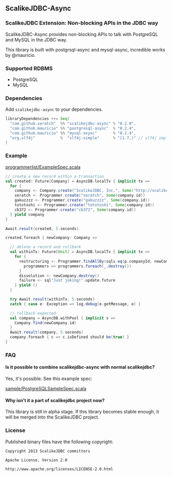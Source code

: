## ScalikeJDBC-Async

### ScalikeJDBC Extension: Non-blocking APIs in the JDBC way

ScalikeJDBC-Async provides non-blocking APIs to talk with PostgreSQL and MySQL in the JDBC way. 

This library is built with postgrsql-async and mysql-async, incredible works by @mauricio.

### Supported RDBMS

- PostgreSQL
- MySQL

### Dependencies

Add `scalikejdbc-async` to your dependencies.

```scala
libraryDependencies ++= Seq(
  "com.github.seratch"  %% "scalikejdbc-async" % "0.2.0",
  "com.github.mauricio" %% "postgresql-async"  % "0.2.4",
  "com.github.mauricio" %% "mysql-async"       % "0.2.4",
  "org.slf4j"           %  "slf4j-simple"      % "[1.7,)" // slf4j implementation
)
```

### Example

[programmerlist/ExampleSpec.scala](https://github.com/seratch/scalikejdbc-async/blob/master/src/test/scala/programmerlist/ExampleSpec.scala)

```scala
// create a new record within a transaction
val created: Future[Company] = AsyncDB.localTx { implicit tx =>
  for {
    company <- Company.create("ScalikeJDBC, Inc.", Some("http://scalikejdbc.org/"))
    seratch <- Programmer.create("seratch", Some(company.id))
    gakuzzzz <- Programmer.create("gakuzzzz", Some(company.id))
    tototoshi <- Programmer.create("tototoshi", Some(company.id))
    cb372 <- Programmer.create("cb372", Some(company.id))
  } yield company
}

Await.result(created, 5.seconds)

created.foreach { newCompany: Company =>

  // delete a record and rollback
  val withinTx: Future[Unit] = AsyncDB.localTx { implicit tx =>
    for {
      restructuring <- Programmer.findAllBy(sqls.eq(p.companyId, newCompany.id)).map { 
        programmers => programmers.foreach(_.destroy()) 
      }
      dissolution <- newCompany.destroy()
      failure <- sql"Just joking!".update.future
    } yield ()
  }

  try Await.result(withinTx, 5.seconds)
  catch { case e: Exception => log.debug(e.getMessage, e) }

  // rollback expected
  val company = AsyncDB.withPool { implicit s =>
    Company.find(newCompany.id)
  }
  Await.result(company, 5.seconds)
  company.foreach { c => c.isDefined should be(true) }
}
```

### FAQ

#### Is it possible to combine scalikejdbc-async with normal scalikejdbc?

Yes, it's possible. See this example spec:

[sample/PostgreSQLSampleSpec.scala](https://github.com/seratch/scalikejdbc-async/blob/master/src/test/scala/sample/PostgreSQLSampleSpec.scala)

#### Why isn't it a part of scalikejdbc project now?

This library is still in alpha stage. If this library becomes stable enough, it will be merged into the ScalikeJDBC project.


### License

Published binary files have the following copyright:

```
Copyright 2013 ScalikeJDBC committers

Apache License, Version 2.0

http://www.apache.org/licenses/LICENSE-2.0.html
```

